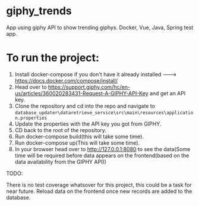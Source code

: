 # giphy_trends
App using giphy API to show trending giphys. Docker, Vue, Java, Spring test app.

# To run the project:

1. Install docker-compose if you don't have it already installed ---> https://docs.docker.com/compose/install/
2. Head over to https://support.giphy.com/hc/en-us/articles/360020283431-Request-A-GIPHY-API-Key and get an API key.
3. Clone the repository and cd into the repo and navigate to `database_updater\dataretrieve_service\src\main\resources\application.properties`
4. Update the properties with the API key you got from GIPHY.
5. CD back to the root of the repository.
6. Run docker-compose build(this will take some time).
7. Run docker-compose up(This will take some time).
8. In your browser head over to http://127.0.0.1:8080 to see the data(Some time will be required before data appears on the frontend(based on the data availability from the GIPHY API))



TODO:

There is no test coverage whatsover for this project, this could be a task for near future.
Reload data on the frontend once new records are added to the database.
